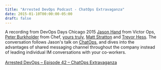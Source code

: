 ```yaml
---
title: "Arrested DevOps Podcast - ChatOps Extravaganza"
date: 2015-01-10T00:00:00-05:00
draft: false
---
```


A recording from DevOps Days Chicago 2015 <a href="https://twitter.com/jasonhand" target=_blank>Jason Hand</a> from Victor Ops, 
<a href="https://twitter.com/pburkholder" target=_blank>Peter Burkholder</a> from Chef, <a href="https://twitter.com/DivineOps" target=_blank>yours truly</a>, <a href="https://twitter.com/mattstratton" target=_blank>Matt Stratton</a> and <a href="https://twitter.com/trevorghess" target=_blank>Trevor Hess</a>. The conversation follows Jason's talk on <a href="https://vimeo.com/142091571" target=_blank>ChatOps</a>, and dives into the advantages of shared messaging channel throughout the company instead of leading individual IM conversations with your co-workers.
<br>
<br>
<a href="https://www.arresteddevops.com/chatops" target=_blank>Arrested DevOps – Episode 42 – ChatOps Extravaganza</a>










